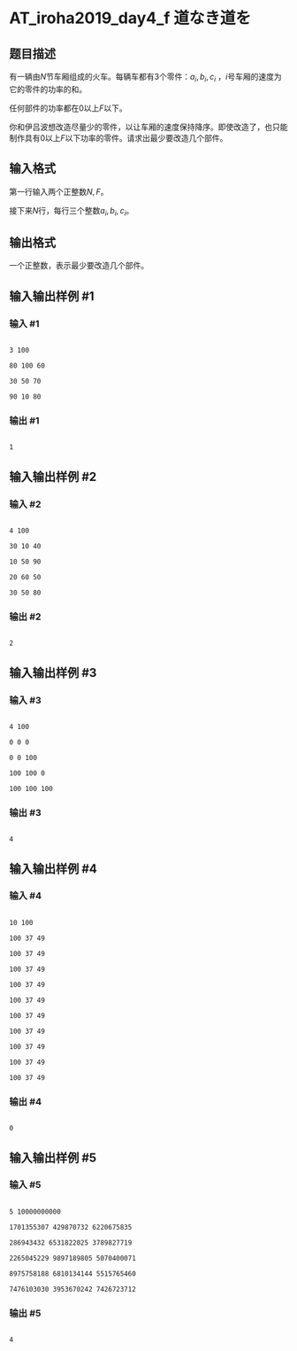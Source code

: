 # AT_iroha2019_day4_f 道なき道を

## 题目描述

有一辆由$N$节车厢组成的火车。每辆车都有3个零件：$a_i,b_i,c_i$ ，$i$号车厢的速度为它的零件的功率的和。

任何部件的功率都在0以上$F$以下。

你和伊吕波想改造尽量少的零件，以让车厢的速度保持降序。即使改造了，也只能制作具有0以上$F$以下功率的零件。请求出最少要改造几个部件。

## 输入格式

第一行输入两个正整数$N,F$。

接下来$N$行，每行三个整数$a_i,b_i,c_i$。

## 输出格式

一个正整数，表示最少要改造几个部件。

## 输入输出样例 #1

### 输入 #1

```
3 100
80 100 60
30 50 70
90 10 80
```

### 输出 #1

```
1
```

## 输入输出样例 #2

### 输入 #2

```
4 100
30 10 40
10 50 90
20 60 50
30 50 80
```

### 输出 #2

```
2
```

## 输入输出样例 #3

### 输入 #3

```
4 100
0 0 0
0 0 100
100 100 0
100 100 100
```

### 输出 #3

```
4
```

## 输入输出样例 #4

### 输入 #4

```
10 100
100 37 49
100 37 49
100 37 49
100 37 49
100 37 49
100 37 49
100 37 49
100 37 49
100 37 49
100 37 49
```

### 输出 #4

```
0
```

## 输入输出样例 #5

### 输入 #5

```
5 10000000000
1701355307 429870732 6220675835
286943432 6531822025 3789827719
2265045229 9897189805 5070400071
8975758188 6810134144 5515765460
7476103030 3953670242 7426723712
```

### 输出 #5

```
4
```